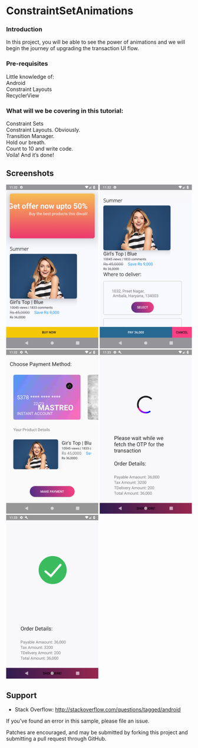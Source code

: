 # ConstraintSetAnimations

### Introduction
In this project, you will be able to see the power of animations and we will begin the journey of upgrading the transaction UI flow.

### Pre-requisites
Little knowledge of: <br>
Android <br>
Constraint Layouts <br>
RecyclerView

### What will we be covering in this tutorial:
Constraint Sets<br>
Constraint Layouts. Obviously.<br>
Transition Manager.<br>
Hold our breath.<br>
Count to 10 and write code.<br>
Voila! And it’s done!


Screenshots
-----------

<img src="https://github.com/DhruvamSharma/ConstraintSetAnimations/blob/master/Part3/docs/Screenshot_1534356150.png" width="250"> <img src="https://github.com/DhruvamSharma/ConstraintSetAnimations/blob/master/Part3/docs/Screenshot_1534356156.png" width="250"> <img src="https://github.com/DhruvamSharma/ConstraintSetAnimations/blob/master/Part3/docs/Screenshot_1534356174.png" width="250"> <img src="https://github.com/DhruvamSharma/ConstraintSetAnimations/blob/master/Part3/docs/Screenshot_1534356180.png" width="250"> <img src="https://github.com/DhruvamSharma/ConstraintSetAnimations/blob/master/Part3/docs/Screenshot_1534356184.png" width="250"> 



Support
-------

- Stack Overflow: http://stackoverflow.com/questions/tagged/android

If you've found an error in this sample, please file an issue.

Patches are encouraged, and may be submitted by forking this project and
submitting a pull request through GitHub.
